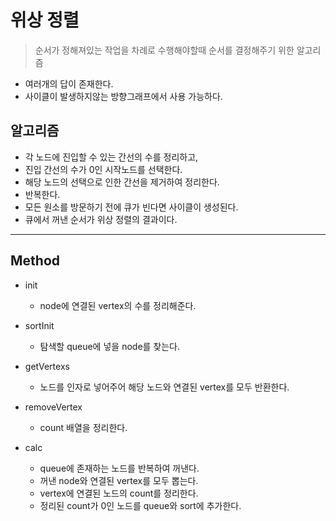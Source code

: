 # 위상 정렬

> 순서가 정해져있는 작업을 차례로 수행해야할때 순서를 결정해주기 위한 알고리즘

- 여러개의 답이 존재한다.
- 사이클이 발생하지않는 방향그래프에서 사용 가능하다.

## 알고리즘

- 각 노드에 진입할 수 있는 간선의 수를 정리하고,
- 진입 간선의 수가 0인 시작노드를 선택한다.
- 해당 노드의 선택으로 인한 간선을 제거하여 정리한다.
- 반복한다.
- 모든 원소를 방문하기 전에 큐가 빈다면 사이클이 생성된다.
- 큐에서 꺼낸 순서가 위상 정렬의 결과이다.

---

## Method

- init

  - node에 연결된 vertex의 수를 정리해준다.

- sortInit

  - 탐색할 queue에 넣을 node를 찾는다.

- getVertexs

  - 노드를 인자로 넣어주어 해당 노드와 연결된 vertex를 모두 반환한다.

- removeVertex

  - count 배열을 정리한다.

- calc
  - queue에 존재하는 노드를 반복하여 꺼낸다.
  - 꺼낸 node와 연결된 vertex를 모두 뽑는다.
  - vertex에 연결된 노드의 count를 정리한다.
  - 정리된 count가 0인 노드를 queue와 sort에 추가한다.
